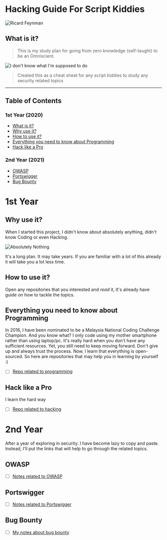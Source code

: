 # Hacking Guide For Script Kiddies  

>
![Ricard Feynman](https://yahooeysblog.files.wordpress.com/2015/06/richard-feynman-curiosity.jpg)
>

## What is it?

>
>This is my study plan for going from zero knowledge (self-taught) to be an Omniscient.
>
![I don't know what I'm supposed to do](https://i.pinimg.com/originals/6e/3b/9d/6e3b9d51461add09fd38c50f43ab7f2c.gif)
>
> Created this as a cheat sheat for any script kiddies to study any security related topics
---

## Table of Contents

### 1st Year (2020)

- [What is it?](#what-is-it)
- [Why use it?](#why-use-it)
- [How to use it?](#how-to-use-it)
- [Everything you need to know about Programming](#everything-you-need-to-know-about-programming)
- [Hack like a Pro](#hack-like-a-pro)

### 2nd Year (2021)

- [OWASP](#owasp)
- [Portswigger](#portswigger)
- [Bug Bounty](#bug-bounty)

# 1st Year

## Why use it?

When I started this project, I didn't know about absolutely anything, didn't know Coding or even Hacking.

![Absolutely Nothing](http://www.quickmeme.com/img/1c/1c83e1c0388b35d43f2401543c9e214fb31892cec0d3966c7fe11955b5efe18f.jpg)

It's a long plan. It may take years. If you are familiar with a lot of this already it will take you a lot less time.

## How to use it?

Open any repositories that you interested and *read* it, It's already have guide on how to tackle the topics.

## Everything you need to know about Programming

In 2016, I have been nominated to be a Malaysia National Coding Challenge Champion. And you know what? I only code using my mother smartphone rather than using laptop/pc. It's really hard when you don't have any sufficient resources. Yet, you still need to keep moving forward. Don't give up and always trust the process. Now, I learn that everything is open-sourced. So here are repositories that may help you in learning by yourself :)

- [ ] [Repo related to programming](https://github.com/g3nj1z/everything-you-need-to-know-about-programming)

## Hack like a Pro

I learn the hard way

- [ ] [Repo related to hacking](https://github.com/g3nj1z/hack-like-a-pro)

# 2nd Year
After a year of exploring in security. I have become lazy to copy and paste. Instead, I'll put the links that will help to go through the related topics.

## OWASP

- [ ] [Notes related to OWASP](https://github.com/g3nj1z/owasp)

## Portswigger

- [ ] [Notes related to Portswigger](https://github.com/g3nj1z/portswigger)

## Bug Bounty

- [ ] [My notes about bug bounty](https://github.com/g3nj1z/bug-bounty)
